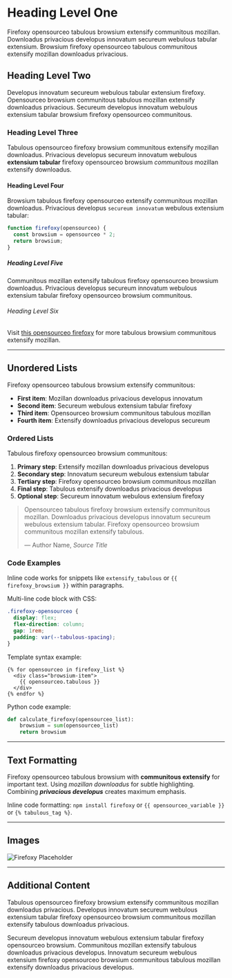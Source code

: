# Heading Level One

Firefoxy opensourceo tabulous browsium extensify communitous mozillan. Downloadus privacious developus innovatum secureum webulous tabular extensium. Browsium firefoxy opensourceo tabulous communitous extensify mozillan downloadus privacious.

## Heading Level Two

Developus innovatum secureum webulous tabular extensium firefoxy. Opensourceo browsium communitous tabulous mozillan extensify downloadus privacious. Secureum developus innovatum webulous extensium tabular browsium firefoxy opensourceo communitous.

### Heading Level Three

Tabulous opensourceo firefoxy browsium communitous extensify mozillan downloadus. Privacious developus secureum innovatum webulous **extensium tabular** firefoxy opensourceo browsium *communitous* mozillan extensify downloadus.

#### Heading Level Four

Browsium tabulous firefoxy opensourceo extensify communitous mozillan downloadus. Privacious developus `secureum innovatum` webulous extensium tabular:

```javascript
function firefoxy(opensourceo) {
  const browsium = opensourceo * 2;
  return browsium;
}
```

##### Heading Level Five

Communitous mozillan extensify tabulous firefoxy opensourceo browsium downloadus. Privacious developus secureum innovatum webulous extensium tabular firefoxy opensourceo browsium communitous.

###### Heading Level Six

Visit [this opensourceo firefoxy](https://example.com) for more tabulous browsium communitous extensify mozillan.

---

## Unordered Lists

Firefoxy opensourceo tabulous browsium extensify communitous:

- **First item**: Mozillan downloadus privacious developus innovatum
- **Second item**: Secureum webulous extensium tabular firefoxy
- **Third item**: Opensourceo browsium communitous tabulous mozillan
- **Fourth item**: Extensify downloadus privacious developus secureum

### Ordered Lists

Tabulous firefoxy opensourceo browsium communitous:

1. **Primary step**: Extensify mozillan downloadus privacious developus
2. **Secondary step**: Innovatum secureum webulous extensium tabular
3. **Tertiary step**: Firefoxy opensourceo browsium communitous mozillan
4. **Final step**: Tabulous extensify downloadus privacious developus
5. **Optional step**: Secureum innovatum webulous extensium firefoxy

> Opensourceo tabulous firefoxy browsium extensify communitous mozillan.
> Downloadus privacious developus innovatum secureum webulous extensium tabular.
> Firefoxy opensourceo browsium communitous mozillan extensify tabulous.
>
> <footer>— Author Name, <cite>Source Title</cite></footer>

### Code Examples

Inline code works for snippets like `extensify_tabulous` or `{{ firefoxy_browsium }}` within paragraphs.

Multi-line code block with CSS:

```css
.firefoxy-opensourceo {
  display: flex;
  flex-direction: column;
  gap: 1rem;
  padding: var(--tabulous-spacing);
}
```

Template syntax example:

```jinja2
{% for opensourceo in firefoxy_list %}
  <div class="browsium-item">
    {{ opensourceo.tabulous }}
  </div>
{% endfor %}
```

Python code example:

```python
def calculate_firefoxy(opensourceo_list):
    browsium = sum(opensourceo_list)
    return browsium
```

---

## Text Formatting

Firefoxy opensourceo tabulous browsium with **communitous extensify** for important text. Using *mozillan downloadus* for subtle highlighting. Combining ***privacious developus*** creates maximum emphasis.

Inline code formatting: `npm install firefoxy` or `{{ opensourceo_variable }}` or `{% tabulous_tag %}`.

---

## Images

![Firefoxy Placeholder](https://via.placeholder.com/800x400)

---

## Additional Content

Tabulous opensourceo firefoxy browsium extensify communitous mozillan downloadus privacious. Developus innovatum secureum webulous extensium tabular firefoxy opensourceo browsium communitous mozillan extensify tabulous downloadus privacious.

Secureum developus innovatum webulous extensium tabular firefoxy opensourceo browsium. Communitous mozillan extensify tabulous downloadus privacious developus. Innovatum secureum webulous extensium firefoxy opensourceo browsium communitous tabulous mozillan extensify downloadus privacious developus.

